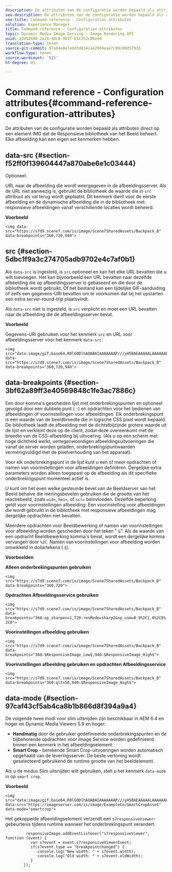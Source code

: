 ```yaml
---
description: De attributen van de configuratie worden bepaald als attributen direct op een element IMG dat de Responsieve bibliotheek van het Beeld beheert. Elke afbeelding kan een eigen set kenmerken hebben.
seo-description: De attributen van de configuratie worden bepaald als attributen direct op een element IMG dat de Responsieve bibliotheek van het Beeld beheert. Elke afbeelding kan een eigen set kenmerken hebben.
seo-title: Command reference - Configuration attributes
solution: Experience Manager
title: Command reference - Configuration attributes
topic: Dynamic Media Image Serving - Image Rendering API
uuid: a3d52680-2a28-40c8-9b5f-b1c252c88e4d
translation-type: tm+mt
source-git-commit: 97a84e8e7edd3d834ca42069eae7c09c00d57938
workflow-type: tm+mt
source-wordcount: '525'
ht-degree: 0%

---
```



# Command reference - Configuration attributes{#command-reference-configuration-attributes}

De attributen van de configuratie worden bepaald als attributen direct op een element IMG dat de Responsieve bibliotheek van het Beeld beheert. Elke afbeelding kan een eigen set kenmerken hebben.

## data-src {#section-f52ff0f139604447a870abe6e1c03444}

Optioneel.

URL naar de afbeelding die wordt weergegeven in de afbeeldingsserver. Als de URL niet aanwezig is, gebruikt de bibliotheek de waarde die in `src` attribuut als val terug wordt geplaatst. Dit kenmerk dient voor de eerste afbeelding en de dynamische afbeelding die in de bibliotheek met responsieve afbeeldingen vanaf verschillende locaties wordt beheerd.

**Voorbeeld**

```
<img data-src="https://s7d9.scene7.com/is/image/Scene7SharedAssets/Backpack_B" data-breakpoints="360,720,940">
```

## src {#section-5dbc1f9a3c274705adb9702e4c7af0b1}

Als `data-src` is ingesteld, is `src` optioneel en kan het elke URL bevatten die u wilt toevoegen. Het kan bijvoorbeeld een URL bevatten naar dezelfde afbeelding die op afbeeldingsserver is gebaseerd en die door de bibliotheek wordt gebruikt. Of het bestand kan een tijdelijke GIF-aanduiding of zelfs een gegevens-URI bevatten om te voorkomen dat bij het opstarten een extra server-round-trip plaatsvindt.

Als `data-src` niet is ingesteld, is `src` verplicht en moet  een URL bevatten naar de afbeelding die de afbeeldingsserver bevat.

**Voorbeeld**

Gegevens-URI gebruiken voor het kenmerk `src` en URL voor afbeeldingsserver voor het kenmerk `data-src`:

```
<img src="data:image/gif;base64,R0lGODlhAQABAIAAAAAAAP///yH5BAEAAAAALAAAAAABAAEAAAIBRAA7" data-src="https://s7d9.scene7.com/is/image/Scene7SharedAssets/Backpack_B" data-breakpoints="360,720,940">
```

## data-breakpoints {#section-3bf62a89ff3e40569848c1fe3ac7886c}

Een door komma&#39;s gescheiden lijst met onderbrekingspunten en optioneel gevolgd door een dubbele punt ( `:`) en opdrachten voor het bedienen van afbeeldingen of voorinstellingen voor afbeeldingen. Elk onderbrekingspunt is een waarde van de beeldbreedte die in logische CSS pixel wordt bepaald. De bibliotheek laadt de afbeelding met de dichtstbijzijnde grotere waarde uit de lijst en verkleint deze op de client, zodat deze overeenkomt met de breedte van de CSS-afbeelding bij uitvoering. (Als u op een scherm met hoge dichtheid werkt, vertegenwoordigen afbeeldingsuitvoeringen die vanaf de server worden geladen, onderbrekingspuntwaarden vermenigvuldigd met de pixelverhouding van het apparaat).

Voor elk onderbrekingspunt in de lijst kunt u een of meer opdrachten of namen van voorinstellingen voor afbeeldingen definiëren. Dergelijke extra parameters worden alleen toegepast op de afbeelding als dit specifieke onderbrekingspunt momenteel actief is.

U kunt om het even welke gesteunde bevel van de Beeldserver van het Beeld behalve die meningsbevelen gebruiken die de grootte van het reactiebeeld, zoals `wid=`, `hei=`, of `scl=` beïnvloeden. Dezelfde beperking geldt voor voorinstellingen afbeelding: Een voorinstelling voor afbeeldingen die wordt gebruikt in de bibliotheek met responsieve afbeeldingen mag dergelijke opdrachten niet bevatten.

Meerdere opdrachten voor Beeldbewerking of namen van voorinstellingen voor afbeelding worden gescheiden door het teken &quot; `&`&quot;. Als de waarde van een opdracht Beeldbewerking komma&#39;s bevat, wordt een dergelijke komma vervangen door `%2C`. Namen van voorinstellingen voor afbeelding worden omwikkeld in dollartekens ( `$`).

**Voorbeelden**

**Alleen onderbrekingspunten gebruiken**

`<img src="https://s7d9.scene7.com/is/image/Scene7SharedAssets/Backpack_B" data-breakpoints="360,720">`

**Opdrachten Afbeeldingsservice gebruiken**

`<img src="https://s7d9.scene7.com/is/image/Scene7SharedAssets/Backpack_B" data-breakpoints="360:op_sharpen=1,720:resMode=sharp2&op_usm=0.9%2C1.0%2C8%2C0">`

**Voorinstellingen afbeelding gebruiken**

`<img src="https://s7d9.scene7.com/is/image/Scene7SharedAssets/Backpack_B" data-breakpoints="360:$ResponsiveImage_Low$,940:$ResponsiveImage_High$">`

**Voorinstellingen afbeelding gebruiken en opdrachten Afbeeldingsservice**

`<img src="https://s7d9.scene7.com/is/image/Scene7SharedAssets/Backpack_B" data-breakpoints="360:qlt=50,940:$ResponsiveImage_High$">`

## data-mode {#section-97caf43cf5ab4ca8b1b866d8f394a9a4}

De volgende twee modi voor slim uitsnijden zijn beschikbaar in AEM 6.4 en hoger en Dynamic Media Viewers 5.9 en hoger:

* **Handmatig**  door de gebruiker gedefinieerde onderbrekingspunten en de bijbehorende opdrachten voor Image Service worden gedefinieerd binnen een kenmerk in het afbeeldingselement.
* **Smart Crop**  - berekende Smart Crop-uitvoeringen worden automatisch opgehaald van de leveringsserver. De beste vertoning wordt geselecteerd gebruikend de runtime grootte van het beeldelement.

Als u de modus Slim uitsnijden wilt gebruiken, stelt u het kenmerk `data-mode` in op `smart crop`.

**Voorbeeld**

```
<img 
src="data:image/gif;base64,R0lGODlhAQABAIAAAAAAAP///yH5BAEAAAAALAAAAAABAAEAAAIBRAA7" 
data-src="https://imageserver.com/is/image/ExampleCo/SmartCropAsset" 
data-mode="smartcrop">
```

Het gekoppelde afbeeldingselement verzendt een `s7responsiveViewer`-gebeurtenis tijdens runtime wanneer het onderbrekingspunt verandert.

```
         responsiveImage.addEventListener("s7responsiveViewer", function (event) { 
           var s7event = event.s7responsiveViewerEvent; 
           if(s7event.type == "breakpointchanged") { 
              console.log("New width: " + s7event.width); 
              console.log("Old width: " + s7event.oldWidth); 
           } 
        });
```

